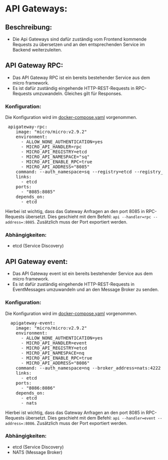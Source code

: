 # API Gateways:

## Beschreibung:

+ Die Api Gateways sind dafür zuständig vom Frontend kommende Requests zu übersetzen und an den entsprechenden Service im Backend weiterzuleiten.

## API Gateway RPC:
+ Das API Gateway RPC ist ein bereits bestehender Service aus dem micro framework.
+ Es ist dafür zuständig eingehende HTTP-REST-Requests in RPC-Requests umzuwandeln. Gleiches gilt für Responses.

### Konfiguration:
Die Konfiguration wird im [docker-compose.yaml](../docker-compose.yaml) vorgenommen.
<pre>
 apigateway-rpc:
    image: "micro/micro:v2.9.2"
    environment:
      - ALLOW_NONE_AUTHENTICATION=yes
      - MICRO_API_HANDLER=rpc
      - MICRO_API_REGISTRY=etcd
      - MICRO_API_NAMESPACE="sq"
      - MICRO_API_ENABLE_RPC=true
      - MICRO_API_ADDRESS="8085"
    command: --auth_namespace=sq --registry=etcd --registry_address=etcd:2379 api --handler=rpc --address=:8085 --namespace=sq
    links:
      - etcd
    ports:
      - "8085:8085"
    depends_on:
      - etcd
</pre>

Hierbei ist wichtig, dass das Gateway Anfragen an den port 8085 in RPC-Requests übersetzt. Dies geschieht mit dem Befehl:
`api --handler=rpc --address=:8085`.
Zusätzlich muss der Port exportiert werden.

### Abhängigkeiten:
- etcd (Service Discovery)


## API Gateway event:
+ Das API Gateway event ist ein bereits bestehender Service aus dem micro framework.
+ Es ist dafür zuständig eingehende HTTP-REST-Requests in EventMessages umzuwandeln und an den Message Broker zu senden.

### Konfiguration:
Die Konfiguration wird im [docker-compose.yaml](../docker-compose.yaml) vorgenommen.
<pre>
  apigateway-event:
    image: "micro/micro:v2.9.2"
    environment:
      - ALLOW_NONE_AUTHENTICATION=yes
      - MICRO_API_HANDLER=event
      - MICRO_API_REGISTRY=etcd
      - MICRO_API_NAMESPACE=nq
      - MICRO_API_ENABLE_RPC=true
      - MICRO_API_ADDRESS="8086"
    command: --auth_namespace=nq --broker_address=nats:4222 --broker=nats --registry=etcd --registry_address=etcd:2379 api --handler=event --address=:8086 --namespace=nq
    links:
      - etcd
    ports:
      - "8086:8086"
    depends_on:
      - etcd
      - nats
</pre>
Hierbei ist wichtig, dass das Gateway Anfragen an den port 8085 in RPC-Requests übersetzt. Dies geschieht mit dem Befehl:
`api --handler=event --address=:8086`.
Zusätzlich muss der Port exportiert werden.

### Abhängigkeiten:
- etcd (Service Discovery)
- NATS (Message Broker)

